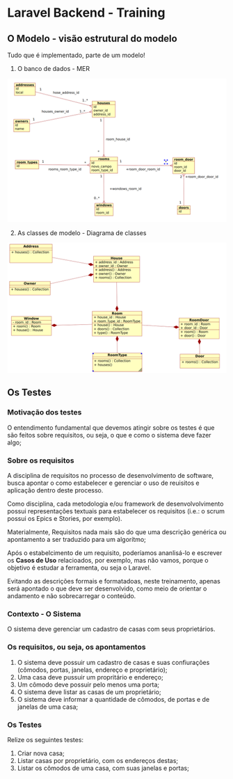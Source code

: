 # Laravel Backend - Training

## O Modelo - visão estrutural do modelo

Tudo que é implementado, parte de um modelo!

1. O banco de dados - MER

<img src="readme-imgs/der.png">

2. As classes de modelo - Diagrama de classes

<img src="readme-imgs/dc.png">

## Os Testes

### Motivação dos testes

O entendimento fundamental que devemos atingir sobre os testes é que são feitos sobre requisitos, ou seja, o que e como o sistema deve fazer algo;

### Sobre os requisitos

A disciplina de requisitos no processo de desenvolvimento de software, busca apontar o como estabelecer e gerenciar o uso de reuisitos e aplicação dentro deste processo.

Como disciplina, cada metodologia e/ou framework de desenvolvolvimento possui representações textuais para estabelecer os requisitos (i.e.: o scrum possui os Epics e Stories, por exemplo).

Materialmente, Requisitos nada mais são do que uma descrição genérica ou apontamento a ser traduzido para um algorítmo;

Após o estabelcimento de um requisito, poderíamos ananlisá-lo e escrever os **Casos de Uso** relacioados, por exemplo, mas não vamos, porque o objetivo é estudar a ferramenta, ou seja o Laravel.

Evitando as descrições formais e formatadoas, neste treinamento, apenas será apontado o que deve ser desenvolvido, como meio de orientar o andamento e não sobrecarregar o conteúdo.

### Contexto - O Sistema

O sistema deve gerenciar um cadastro de casas com seus proprietários.


### Os requisitos, ou seja, os apontamentos

1. O sistema deve possuir um cadastro de casas e suas confiurações (cômodos, portas, janelas, endereço e proprietário);
2. Uma casa deve pussuir um propritário e endereço;
3. Um cômodo deve possuir pelo menos uma porta; 
4. O sistema deve listar as casas de um proprietário;
5. O sistema deve informar a quantidade de cômodos, de portas e de janelas de uma casa;

### Os Testes

Relize os seguintes testes:

1. Criar nova casa;
2. Listar casas por proprietário, com os endereços destas;
3. Listar os cômodos de uma casa, com suas janelas e portas;

